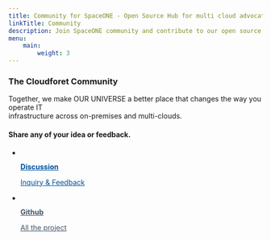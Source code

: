 ```yaml
---
title: Community for SpaceONE - Open Source Hub for multi cloud advocates
linkTitle: Community
description: Join SpaceONE community and contribute to our open source project for easier multi-cloud management.
menu:
    main:
        weight: 3
---
```

<div class="inner">
    <section class="about-community">
        <h3>The Cloudforet Community</h3>
        <p>Together, we make OUR UNIVERSE a better place that changes the way you operate IT <br />infrastructure across on-premises and multi-clouds.</p>
    </section>
    <section class="community-channels">
        <h4>Share any of your idea or feedback.</h4>
        <ul class="channels-list">
            <li class="channel-item">
                <a href="https://github.com/spaceone-dev/feedback/discussions" style="color:#004F99;" target="_blank" class="channel-link">
                    <figure class="channel-icon"><img src="/images/community/img_forum.png" alt=""></figure>
                    <strong class="channel-name">Discussion</strong>
                    <p class="channel-description">Inquiry & Feedback</p>
                </a>
            </li>
            <li class="channel-item">
                <a href="https://github.com/spaceone-dev" style="color:#415567;" target="_blank" class="channel-link">
                    <figure class="channel-icon"><img src="/images/community/img_github.png" alt=""></figure>
                    <strong class="channel-name">Github</strong>
                    <p class="channel-description">All the project</p>
                </a>
            </li>
        </ul>
    </section>
</div>
